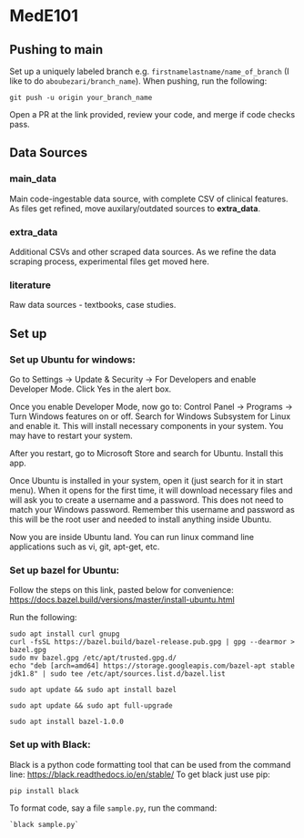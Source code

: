 # MedE101

## Pushing to main

Set up a uniquely labeled branch e.g. `firstnamelastname/name_of_branch` (I like to do `aboubezari/branch_name`). When pushing, run the following: 
```
git push -u origin your_branch_name
```
Open a PR at the link provided, review your code, and merge if code checks pass.

## Data Sources

### main_data
Main code-ingestable data source, with complete CSV of clinical features. As files get refined, move auxilary/outdated sources to **extra_data**.

### extra_data
Additional CSVs and other scraped data sources. As we refine the data scraping process, experimental files get moved here.

### literature
Raw data sources - textbooks, case studies.

## Set up
### Set up Ubuntu for windows:
Go to Settings -> Update & Security -> For Developers and enable Developer Mode. Click Yes in the alert box.

Once you enable Developer Mode, now go to: Control Panel -> Programs -> Turn Windows features on or off. Search for Windows Subsystem for Linux and enable it. This will install necessary components in your system. You may have to restart your system.

After you restart, go to Microsoft Store and search for Ubuntu. Install this app.

Once Ubuntu is installed in your system, open it (just search for it in start menu). When it opens for the first time, it will download necessary files and will ask you to create a username and a password. This does not need to match your Windows password. Remember this username and password as this will be the root user and needed to install anything inside Ubuntu.

Now you are inside Ubuntu land. You can run linux command line applications such as vi, git, apt-get, etc.

### Set up bazel for Ubuntu: 
Follow the steps on this link, pasted below for convenience: https://docs.bazel.build/versions/master/install-ubuntu.html

Run the following: 
```
sudo apt install curl gnupg
curl -fsSL https://bazel.build/bazel-release.pub.gpg | gpg --dearmor > bazel.gpg
sudo mv bazel.gpg /etc/apt/trusted.gpg.d/
echo "deb [arch=amd64] https://storage.googleapis.com/bazel-apt stable jdk1.8" | sudo tee /etc/apt/sources.list.d/bazel.list
```

```
sudo apt update && sudo apt install bazel
```

```
sudo apt update && sudo apt full-upgrade
```

```
sudo apt install bazel-1.0.0
```
### Set up with Black:
Black is a python code formatting tool that can be used from the command line: https://black.readthedocs.io/en/stable/ 
To get black just use pip: 
```
pip install black
```
To format code, say a file `sample.py`, run the command: 
```
`black sample.py`
```
